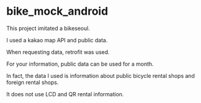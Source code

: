 # bike_mock_android
This project imitated a bikeseoul.

I used a kakao map API and public data.

When requesting data, retrofit was used.

For your information, public data can be used for a month.

In fact, the data I used is information about public bicycle rental shops and foreign rental shops.

It does not use LCD and QR rental information.


